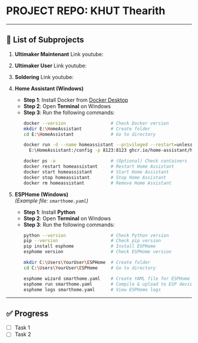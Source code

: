 # PROJECT REPO: KHUT Thearith

---

## 📂 List of Subprojects

1. **Ultimaker Maintenant** Link youtube: 

2. **Ultimaker User** Link youtube: 

3. **Soldering** Link youtube:

4. **Home Assistant (Windows)**
   - **Step 1**: Install Docker from [Docker Desktop](https://www.docker.com/products/docker-desktop)  
   - **Step 2**: Open **Terminal** on Windows  
   - **Step 3**: Run the following commands:
     ```bash
     docker --version                 # Check Docker version
     mkdir E:\HomeAssistant           # Create folder
     cd E:\HomeAssistant              # Go to directory
     
     docker run -d --name homeassistant --privileged --restart=unless-stopped -e TZ=Asia/Phnom_Penh -v \
       E:\HomeAssistant:/config -p 8123:8123 ghcr.io/home-assistant/home-assistant:stable

     docker ps -a                     # (Optional) Check containers
     docker restart homeassistant     # Restart Home Assistant
     docker start homeassistant       # Start Home Assistant
     docker stop homeassistant        # Stop Home Assistant
     docker rm homeassistant          # Remove Home Assistant
     ```

6. **ESPHome (Windows)**  
   *(Example file: `smarthome.yaml`)*  
   - **Step 1**: Install **Python**  
   - **Step 2**: Open **Terminal** on Windows  
   - **Step 3**: Run the following commands:
     ```bash
     python --version                 # Check Python version
     pip --version                    # Check pip version
     pip install esphome              # Install ESPHome
     esphome version                  # Check ESPHome version
     
     mkdir C:\Users\YourUser\ESPHome  # Create folder
     cd C:\Users\YourUser\ESPHome     # Go to directory

     esphome wizard smarthome.yaml    # Create YAML file for ESPHome
     esphome run smarthome.yaml       # Compile & upload to ESP device
     esphome logs smarthome.yaml      # View ESPHome logs
     ```

---

## ✅ Progress

- [ ] Task 1  
- [ ] Task 2  
